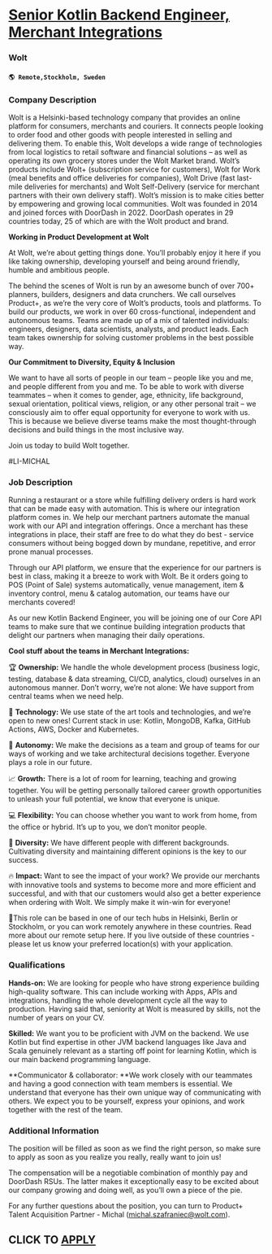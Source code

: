 # [Senior Kotlin Backend Engineer, Merchant Integrations](https://www.remotewlb.com/apply/senior-kotlin-backend-engineer-merchant-integrations-112958)  
### Wolt  
#### `🌎 Remote,Stockholm, Sweden`  

### **Company Description**

Wolt is a Helsinki-based technology company that provides an online platform for consumers, merchants and couriers. It connects people looking to order food and other goods with people interested in selling and delivering them. To enable this, Wolt develops a wide range of technologies from local logistics to retail software and financial solutions – as well as operating its own grocery stores under the Wolt Market brand. Wolt’s products include Wolt+ (subscription service for customers), Wolt for Work (meal benefits and office deliveries for companies), Wolt Drive (fast last-mile deliveries for merchants) and Wolt Self-Delivery (service for merchant partners with their own delivery staff). Wolt’s mission is to make cities better by empowering and growing local communities. Wolt was founded in 2014 and joined forces with DoorDash in 2022. DoorDash operates in 29 countries today, 25 of which are with the Wolt product and brand.

 **Working in Product Development at Wolt**

At Wolt, we’re about getting things done. You’ll probably enjoy it here if you like taking ownership, developing yourself and being around friendly, humble and ambitious people.

The behind the scenes of Wolt is run by an awesome bunch of over 700+ planners, builders, designers and data crunchers. We call ourselves Product+, as we’re the very core of Wolt’s products, tools and platforms. To build our products, we work in over 60 cross-functional, independent and autonomous teams. Teams are made up of a mix of talented individuals: engineers, designers, data scientists, analysts, and product leads. Each team takes ownership for solving customer problems in the best possible way.

 **Our Commitment to Diversity, Equity & Inclusion**

We want to have all sorts of people in our team – people like you and me, and people different from you and me. To be able to work with diverse teammates – when it comes to gender, age, ethnicity, life background, sexual orientation, political views, religion, or any other personal trait – we consciously aim to offer equal opportunity for everyone to work with us. This is because we believe diverse teams make the most thought-through decisions and build things in the most inclusive way.

Join us today to build Wolt together.

#LI-MICHAL

###  **Job Description**

Running a restaurant or a store while fulfilling delivery orders is hard work that can be made easy with automation. This is where our integration platform comes in. We help our merchant partners automate the manual work with our API and integration offerings. Once a merchant has these integrations in place, their staff are free to do what they do best - service consumers without being bogged down by mundane, repetitive, and error prone manual processes.

Through our API platform, we ensure that the experience for our partners is best in class, making it a breeze to work with Wolt. Be it orders going to POS (Point of Sale) systems automatically, venue management, item & inventory control, menu & catalog automation, our teams have our merchants covered!  
  
As our new Kotlin Backend Engineer, you will be joining one of our Core API teams to make sure that we continue building integration products that delight our partners when managing their daily operations.

 **Cool stuff about the teams in Merchant Integrations:**

🏆 **Ownership:** We handle the whole development process (business logic, testing, database & data streaming, CI/CD, analytics, cloud) ourselves in an autonomous manner. Don’t worry, we’re not alone: We have support from central teams when we need help.

🔬 **Technology:** We use state of the art tools and technologies, and we’re open to new ones! Current stack in use: Kotlin, MongoDB, Kafka, GitHub Actions, AWS, Docker and Kubernetes.

👊 **Autonomy:** We make the decisions as a team and group of teams for our ways of working and we take architectural decisions together. Everyone plays a role in our future.

📈 **Growth:** There is a lot of room for learning, teaching and growing together. You will be getting personally tailored career growth opportunities to unleash your full potential, we know that everyone is unique.

💻 **Flexibility:** You can choose whether you want to work from home, from the office or hybrid. It’s up to you, we don’t monitor people.

🤝 **Diversity:** We have different people with different backgrounds. Cultivating diversity and maintaining different opinions is the key to our success.

🔥 **Impact:** Want to see the impact of your work? We provide our merchants with innovative tools and systems to become more and more efficient and successful, and with that our customers would also get a better experience when ordering with Wolt. We simply make it win-win for everyone!

📍This role can be based in one of our tech hubs in Helsinki, Berlin or Stockholm, or you can work remotely anywhere in these countries. Read more about our remote setup here. If you live outside of these countries - please let us know your preferred location(s) with your application.

### **Qualifications**

 **Hands-on:** We are looking for people who have strong experience building high-quality software. This can include working with Apps, APIs and integrations, handling the whole development cycle all the way to production. Having said that, seniority at Wolt is measured by skills, not the number of years on your CV.

 **Skilled:** We want you to be proficient with JVM on the backend. We use Kotlin but find expertise in other JVM backend languages like Java and Scala genuinely relevant as a starting off point for learning Kotlin, which is our main backend programming language.  
  
**Communicator & collaborator: **We work closely with our teammates and having a good connection with team members is essential. We understand that everyone has their own unique way of communicating with others. We expect you to be yourself, express your opinions, and work together with the rest of the team.

###  **Additional Information**

The position will be filled as soon as we find the right person, so make sure to apply as soon as you realize you really, really want to join us!

The compensation will be a negotiable combination of monthly pay and DoorDash RSUs. The latter makes it exceptionally easy to be excited about our company growing and doing well, as you’ll own a piece of the pie.

For any further questions about the position, you can turn to Product+ Talent Acquisition Partner - Michal (michal.szafraniec@wolt.com).

  
## CLICK TO [APPLY](https://www.remotewlb.com/apply/senior-kotlin-backend-engineer-merchant-integrations-112958)

